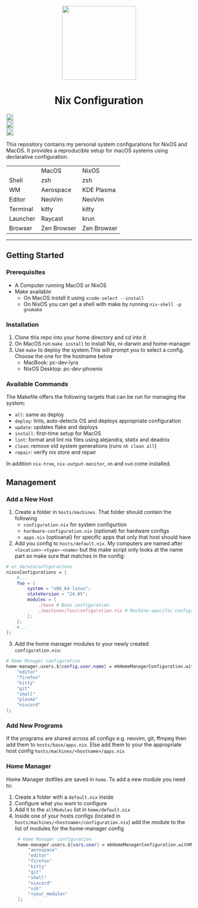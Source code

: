 <p align="center">
    <img src="https://nixos.wiki/images/thumb/2/20/Home-nixos-logo.png/414px-Home-nixos-logo.png" width=200/>
    <h1 align="center">Nix Configuration </h1>
    <div style="display: grid;" align="center">
    <img src="https://github.com/frostplexx/dotfiles.nix/actions/workflows/validate.yml/badge.svg" height=20/>
    <img src="https://img.shields.io/github/repo-size/frostplexx/dotfiles.nix" height=20/>
    <img src="https://img.shields.io/github/license/frostplexx/dotfiles.nix" height=20/>
    </div>
</p>

This repository contains my personal system configurations for NixOS and MacOS.
It provides a reproducible setup for macOS systems using declarative configuration.

<table align="center">
    <tr>
        <td></td><td>MacOS</td><td>NixOS</td>
    </tr>
    <tr>
        <td>Shell</td><td>zsh</td><td>zsh</td>
    </tr>
    <tr>
        <td>WM</td><td>Aerospace</td><td>KDE Plasma</td>
    </tr>
    <tr>
        <td>Editor</td><td>NeoVim</td><td>NeoVim</td>
    </tr>
    <tr>
        <td>Terminal</td><td>kitty</td><td>kitty</td>
    </tr>
    <tr>
        <td>Launcher</td><td>Raycast</td><td>krun</td>
    </tr>
    <tr>
        <td>Browser</td><td>Zen Browser</td><td>Zen Browser</td>
    </tr>
</table>

---

## Getting Started

### Prerequisites

- A Computer running MacOS or NixOS
- Make available
  - On MacOS install it using `xcode-select --install`
  - On NixOS you can get a shell with make by running `nix-shell -p gnumake`

### Installation

1. Clone this repo into your home directory and cd into it
2. On MacOS run `make install` to install Nix, ni-darwin and home-manager
3. Use `make` to deploy the system.This will prompt you to select a config. Choose the one for the hostname below
    - MacBook: pc-dev-lyra
    - NixOS Desktop: pc-dev-phoenix

### Available Commands

The Makefile offers the following targets that can be run for managing the system:

- `all`:      same as deploy
- `deploy`:   lints, auto-detects OS and deploys appropriate configuration
- `update`:   updates flake and deploys
- `install`:  first-time setup for MacOS
- `lint`:     format and lint nix files using alejandra, statix and deadnix
- `clean`:    remove old system generations (runs `nh clean all`)
- `repair`:   verify nix store and repair

In addition `nix-tree`, `nix-output-monitor`, `nh` and `nvd` come installed.

## Management

### Add a New Host

1. Create a folder in `hosts/machines`. That folder should contain the following
    - `configuration.nix` for system configurtion
    - `hardware-configuration.nix` (optional) for hardware configs
    - `apps.nix` (optioanal) for specific apps that only that host should have
2. Add you config to `hosts/default.nix`. My computers are named after `<location>-<type>-<name>` but the make 
script only looks at the name part so make sure that matches in the config:
```nix
# or darwinConfigurations
nixosConfigurations = {
    #...
    foo = {
        system = "x86_64-linux";
        stateVersion = "24.05";
        modules = [
            ./base # Base configuration
            ./machines/foo/configuration.nix # Machine-specific configs
        ];
    };
    #...
};
```
3. Add the home manager modules to your newly created `configuration.nix`:
```nix
# Home Manager configuration
home-manager.users.${config.user.name} = mkHomeManagerConfiguration.withModules [
    "editor"
    "firefox"
    "kitty"
    "git"
    "shell"
    "plasma"
    "nixcord"
];
```

### Add New Programs

If the programs are shared across all configs e.g. neovim, git, ffmpeg then add them to `hosts/base/apps.nix`. 
Else add them to your the appropriate host config `hosts/machines/<hostname>/apps.nix`

### Home Manager

Home Manager dotfiles are saved in `home`. 
To add a new module you need to: 

1. Create a folder with a `default.nix` inside
2. Configure what you want to configure
3. Add it to the `allModules` list in `home/default.nix`
4. Inside one of your hosts configs (located in `hosts/machines/<hostname>/configuration.nix`) add the module to the list of 
modules for the home-manager config
   ```nix
    # Home Manager configuration
    home-manager.users.${vars.user} = mkHomeManagerConfiguration.withModules [
        "aerospace"
        "editor"
        "firefox"
        "kitty"
        "git"
        "shell"
        "nixcord"
        "ssh"
        "<your_module>"
    ];
   ```

